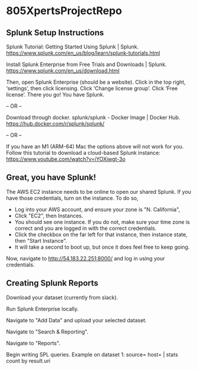 # 805XpertsProjectRepo

## Splunk Setup Instructions ##

Splunk Tutorial: Getting Started Using Splunk | Splunk.
https://www.splunk.com/en_us/blog/learn/splunk-tutorials.html

Install Splunk Enterprise from Free Trials and Downloads | Splunk.
https://www.splunk.com/en_us/download.html

Then, open Splunk Enterprise (should be a website).
Click in the top right, ‘settings’, then click licensing.
Click ‘Change license group’.
Click ‘Free license’.
There you go! You have Splunk.

– OR –

Download through docker.
splunk/splunk - Docker Image | Docker Hub.
https://hub.docker.com/r/splunk/splunk/

– OR –

If you have an M1 (ARM-64) Mac the options above will not work for you.
Follow this tutorial to download a cloud-based Splunk instance: https://www.youtube.com/watch?v=iYOXiwgt-3o

## Great, you have Splunk! ##

The AWS EC2 instance needs to be online to open our shared Splunk. If you have those credentials, turn on the instance. To do so,
- Log into your AWS account, and ensure your zone is "N. California",
- Click "EC2", then Instances.
- You should see one instance. If you do not, make sure your time zone is correct and you are logged in with the correct credentials.
- Click the checkbox on the far left for that instance, then instance state, then "Start Instance".
- It will take a second to boot up, but once it does feel free to keep going. 

Now, navigate to http://54.183.22.251:8000/ and log in using your credentials. 

## Creating Splunk Reports ##

Download your dataset (currently from slack).

Run Splunk Enterprise locally.

Navigate to "Add Data" and upload your selected dataset.

Navigate to "Search & Reporting".

Navigate to "Reports".

Begin writing SPL queries. Example on dataset 1: source=<source> host=<host> | stats count by result.uri
